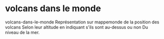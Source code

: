 <h1> volcans dans le monde </h1>
<!---
GeorgesGkm/GeorgesGkm is a ✨ special ✨ repository because its `README.md` (this file) appears on your GitHub profile.
You can click the Preview link to take a look at your changes.
--->
volcans-dans-le-monde
Représentation sur mappemonde de la position des volcans Selon leur altitude en indiquant s'ils sont au-dessus ou non Du niveau de la mer.
